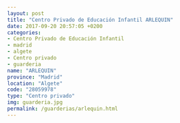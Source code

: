```yaml
---
layout: post
title: "Centro Privado de Educación Infantil ARLEQUIN"
date: 2017-09-20 20:57:05 +0200
categories:
- Centro Privado de Educación Infantil
- madrid
- algete
- Centro privado
- guarderia
name: "ARLEQUIN"
province: "Madrid"
location: "Algete"
code: "28059978"
type: "Centro privado"
img: guarderia.jpg
permalink: /guarderias/arlequin.html
---
```

